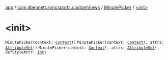 [app](../../index.md) / [com.jlbennett.syncsports.customViews](../index.md) / [MinutePicker](index.md) / [&lt;init&gt;](./-init-.md)

# &lt;init&gt;

`MinutePicker(context: `[`Context`](https://developer.android.com/reference/android/content/Context.html)`!)`
`MinutePicker(context: `[`Context`](https://developer.android.com/reference/android/content/Context.html)`!, attrs: `[`AttributeSet`](https://developer.android.com/reference/android/util/AttributeSet.html)`!)`
`MinutePicker(context: `[`Context`](https://developer.android.com/reference/android/content/Context.html)`!, attrs: `[`AttributeSet`](https://developer.android.com/reference/android/util/AttributeSet.html)`!, defStyleAttr: `[`Int`](https://kotlinlang.org/api/latest/jvm/stdlib/kotlin/-int/index.html)`)`